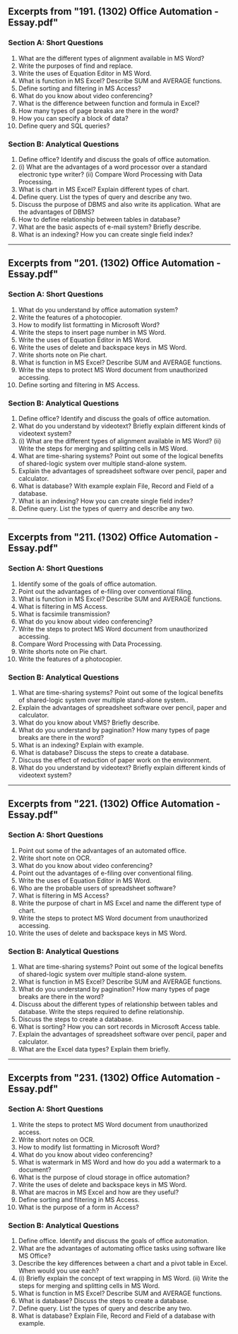 ## Excerpts from "191. (1302) Office Automation - Essay.pdf"

### Section A: Short Questions

1. What are the different types of alignment available in MS Word?
2. Write the purposes of find and replace.
3. Write the uses of Equation Editor in MS Word.
4. What is function in MS Excel? Describe SUM and AVERAGE functions.
5. Define sorting and filtering in MS Access?
6. What do you know about video conferencing?
7. What is the difference between function and formula in Excel?
8. How many types of page breaks are there in the word?
9. How you can specify a block of data?
10. Define query and SQL queries?

### Section B: Analytical Questions

1. Define office? Identify and discuss the goals of office automation.
2. (i) What are the advantages of a word processor over a standard electronic type writer? (ii) Compare Word Processing with Data Processing.
3. What is chart in MS Excel? Explain different types of chart.
4. Define query. List the types of query and describe any two.
5. Discuss the purpose of DBMS and also write its application. What are the advantages of DBMS?
6. How to define relationship between tables in database?
7. What are the basic aspects of e-mail system? Briefly describe.
8. What is an indexing? How you can create single field index?

---

## Excerpts from "201. (1302) Office Automation - Essay.pdf"

### Section A: Short Questions

1. What do you understand by office automation system?
2. Write the features of a photocopier.
3. How to modify list formatting in Microsoft Word?
4. Write the steps to insert page number in MS Word.
5. Write the uses of Equation Editor in MS Word.
6. Write the uses of delete and backspace keys in MS Word.
7. Write shorts note on Pie chart.
8. What is function in MS Excel? Describe SUM and AVERAGE functions.
9. Write the steps to protect MS Word document from unauthorized accessing.
10. Define sorting and filtering in MS Access.

### Section B: Analytical Questions

1. Define office? Identify and discuss the goals of office automation.
2. What do you understand by videotext? Briefly explain different kinds of videotext system?
3. (i) What are the different types of alignment available in MS Word? (ii) Write the steps for merging and splitting cells in MS Word.
4. What are time-sharing systems? Point out some of the logical benefits of shared-logic system over multiple stand-alone system.
5. Explain the advantages of spreadsheet software over pencil, paper and calculator.
6. What is database? With example explain File, Record and Field of a database.
7. What is an indexing? How you can create single field index?
8. Define query. List the types of querry and describe any two.

---

## Excerpts from "211. (1302) Office Automation - Essay.pdf"

### Section A: Short Questions

1. Identify some of the goals of office automation.
2. Point out the advantages of e-filing over conventional filing.
3. What is function in MS Excel? Describe SUM and AVERAGE functions.
4. What is filtering in MS Access.
5. What is facsimile transmission?
6. What do you know about video conferencing?
7. Write the steps to protect MS Word document from unauthorized accessing.
8. Compare Word Processing with Data Processing.
9. Write shorts note on Pie chart.
10. Write the features of a photocopier.

### Section B: Analytical Questions

1. What are time-sharing systems? Point out some of the logical benefits of shared-logic system over multiple stand-alone system..
2. Explain the advantages of spreadsheet software over pencil, paper and calculator.
3. What do you know about VMS? Briefly describe.
4. What do you understand by pagination? How many types of page breaks are there in the word?
5. What is an indexing? Explain with example.
6. What is database? Discuss the steps to create a database.
7. Discuss the effect of reduction of paper work on the environment.
8. What do you understand by videotext? Briefly explain different kinds of videotext system?

---

## Excerpts from "221. (1302) Office Automation - Essay.pdf"

### Section A: Short Questions

1. Point out some of the advantages of an automated office.
2. Write short note on OCR.
3. What do you know about video conferencing?
4. Point out the advantages of e-filing over conventional filing.
5. Write the uses of Equation Editor in MS Word.
6. Who are the probable users of spreadsheet software?
7. What is filtering in MS Access?
8. Write the purpose of chart in MS Excel and name the different type of chart.
9. Write the steps to protect MS Word document from unauthorized accessing.
10. Write the uses of delete and backspace keys in MS Word.

### Section B: Analytical Questions

1. What are time-sharing systems? Point out some of the logical benefits of shared-logic system over multiple stand-alone system.
2. What is function in MS Excel? Describe SUM and AVERAGE functions.
3. What do you understand by pagination? How many types of page breaks are there in the word?
4. Discuss about the different types of relationship between tables and database. Write the steps required to define relationship.
5. Discuss the steps to create a database.
6. What is sorting? How you can sort records in Microsoft Access table.
7. Explain the advantages of spreadsheet software over pencil, paper and calculator.
8. What are the Excel data types? Explain them briefly.

---

## Excerpts from "231. (1302) Office Automation - Essay.pdf"

### Section A: Short Questions

1. Write the steps to protect MS Word document from unauthorized access.
2. Write short notes on OCR.
3. How to modify list formatting in Microsoft Word?
4. What do you know about video conferencing?
5. What is watermark in MS Word and how do you add a watermark to a document?
6. What is the purpose of cloud storage in office automation?
7. Write the uses of delete and backspace keys in MS Word.
8. What are macros in MS Excel and how are they useful?
9. Define sorting and filtering in MS Access.
10. What is the purpose of a form in Access?

### Section B: Analytical Questions

1. Define office. Identify and discuss the goals of office automation.
2. What are the advantages of automating office tasks using software like MS Office?
3. Describe the key differences between a chart and a pivot table in Excel. When would you use each?
4. (i) Briefly explain the concept of text wrapping in MS Word. (ii) Write the steps for merging and splitting cells in MS Word.
5. What is function in MS Excel? Describe SUM and AVERAGE functions.
6. What is database? Discuss the steps to create a database.
7. Define query. List the types of query and describe any two.
8. What is database? Explain File, Record and Field of a database with example.